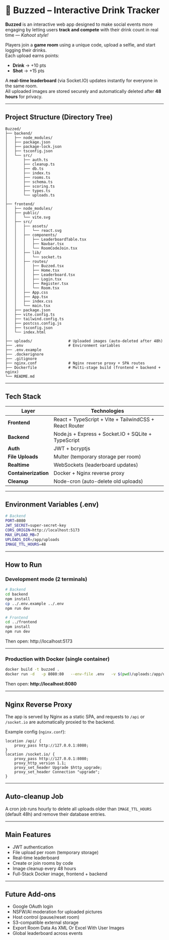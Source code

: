 # 🍻 Buzzed – Interactive Drink Tracker

**Buzzed** is an interactive web app designed to make social events more engaging by letting users **track and compete** with their drink count in real time — *Kahoot style!* 

Players join a **game room** using a unique code, upload a selfie, and start logging their drinks.  
Each upload earns points:
- **Drink** → +10 pts  
- **Shot** → +15 pts  

A **real-time leaderboard** (via Socket.IO) updates instantly for everyone in the same room.  
All uploaded images are stored securely and automatically deleted after **48 hours** for privacy.

---

## Project Structure (Directory Tree)

```
Buzzed/
├── backend/
│   ├── node_modules/
│   ├── package.json
│   ├── package-lock.json
│   ├── tsconfig.json
│   └── src/
│       ├── auth.ts
│       ├── cleanup.ts
│       ├── db.ts
│       ├── index.ts
│       ├── rooms.ts
│       ├── schema.ts
│       ├── scoring.ts
│       ├── types.ts
│       └── uploads.ts
│
├── frontend/
│   ├── node_modules/
│   ├── public/
│   │   └── vite.svg
│   ├── src/
│   │   ├── assets/
│   │   │   └── react.svg
│   │   ├── components/
│   │   │   ├── LeaderboardTable.tsx
│   │   │   ├── Navbar.tsx
│   │   │   └── RoomCodeJoin.tsx
│   │   ├── lib/
│   │   │   └── socket.ts
│   │   ├── routes/
│   │   │   ├── Buzzed.tsx
│   │   │   ├── Home.tsx
│   │   │   ├── Leaderboard.tsx
│   │   │   ├── Login.tsx
│   │   │   ├── Register.tsx
│   │   │   └── Room.tsx
│   │   ├── App.css
│   │   ├── App.tsx
│   │   ├── index.css
│   │   └── main.tsx
│   ├── package.json
│   ├── vite.config.ts
│   ├── tailwind.config.ts
│   ├── postcss.config.js
│   ├── tsconfig.json
│   └── index.html
│
├── uploads/                # Uploaded images (auto-deleted after 48h)
├── .env                    # Environment variables
├── .env.example
├── .dockerignore
├── .gitignore
├── nginx.conf              # Nginx reverse proxy + SPA routes
├── Dockerfile              # Multi-stage build (frontend + backend + nginx)
└── README.md
```

---

## Tech Stack

| Layer | Technologies |
|-------|---------------|
| **Frontend** | React + TypeScript + Vite + TailwindCSS + React Router |
| **Backend** | Node.js + Express + Socket.IO + SQLite + TypeScript |
| **Auth** | JWT + bcryptjs |
| **File Uploads** | Multer (temporary storage per room) |
| **Realtime** | WebSockets (leaderboard updates) |
| **Containerization** | Docker + Nginx reverse proxy |
| **Cleanup** | Node-cron (auto-delete old uploads) |

---

## Environment Variables (.env)

```bash
# Backend
PORT=8080
JWT_SECRET=super-secret-key
CORS_ORIGIN=http://localhost:5173
MAX_UPLOAD_MB=7
UPLOADS_DIR=/app/uploads
IMAGE_TTL_HOURS=48
```

---

## How to Run

### Development mode (2 terminals)
```bash - terminal 1
# Backend
cd backend
npm install
cp ../.env.example ../.env
npm run dev
```

```bash - terminal 2
# Frontend
cd ../frontend
npm install
npm run dev
```
Then open: http://localhost:5173

---

### Production with Docker (single container)
```bash
docker build -t buzzed .
docker run -d   -p 8080:80   --env-file .env   -v $(pwd)/uploads:/app/uploads   buzzed
```
Then open: **http://localhost:8080**

---

## Nginx Reverse Proxy

The app is served by Nginx as a static SPA, and requests to `/api` or `/socket.io` are automatically proxied to the backend.

Example config (`nginx.conf`):
```nginx
location /api/ {
    proxy_pass http://127.0.0.1:8080;
}
location /socket.io/ {
    proxy_pass http://127.0.0.1:8080;
    proxy_http_version 1.1;
    proxy_set_header Upgrade $http_upgrade;
    proxy_set_header Connection "upgrade";
}
```

---

## Auto-cleanup Job
A cron job runs hourly to delete all uploads older than `IMAGE_TTL_HOURS` (default 48h) and remove their database entries.

---

## Main Features
- JWT authentication
- File upload per room (temporary storage)
- Real-time leaderboard
- Create or join rooms by code
- Image cleanup every 48 hours
- Full-Stack Docker image, frontend + backend

---

## Future Add-ons
- Google OAuth login  
- NSFW/AI moderation for uploaded pictures  
- Host control (pause/reset room)  
- S3-compatible external storage  
- Export Room Data As XML Or Excel With User Images 
- Global leaderboard across events
